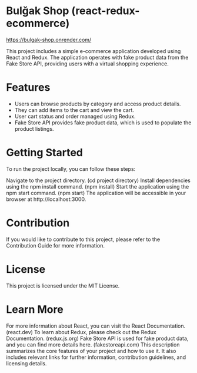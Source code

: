 # Bulğak Shop (react-redux-ecommerce)

https://bulgak-shop.onrender.com/

This project includes a simple e-commerce application developed using React and Redux. The application operates with fake product data from the Fake Store API, providing users with a virtual shopping experience.

# Features
- Users can browse products by category and access product details.
- They can add items to the cart and view the cart.
- User cart status and order managed using Redux.
- Fake Store API provides fake product data, which is used to populate the product listings.

# Getting Started
To run the project locally, you can follow these steps:

Navigate to the project directory. (cd project directory)
Install dependencies using the npm install command. (npm install)
Start the application using the npm start command. (npm start)
The application will be accessible in your browser at http://localhost:3000.

# Contribution
If you would like to contribute to this project, please refer to the Contribution Guide for more information.

# License
This project is licensed under the MIT License.

# Learn More
For more information about React, you can visit the React Documentation. (react.dev)
To learn about Redux, please check out the Redux Documentation. (redux.js.org)
Fake Store API is used for fake product data, and you can find more details here. (fakestoreapi.com)
This description summarizes the core features of your project and how to use it. It also includes relevant links for further information, contribution guidelines, and licensing details.
